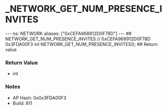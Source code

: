 # _NETWORK_GET_NUM_PRESENCE_INVITES

--- ns: NETWORK aliases: ["0xCEFA968912D0F78D"] --- ## NETWORK_GET_NUM_PRESENCE_INVITES  // 0xCEFA968912D0F78D 0x3FDA00F3 int NETWORK_GET_NUM_PRESENCE_INVITES();   ## Return value

### Return Value
* int

### Notes
* AP Hash: 0x0x3FDA00F3
* Build: 811

